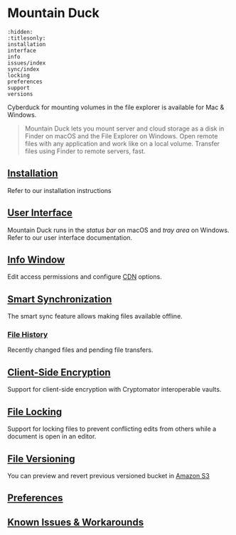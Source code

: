 Mountain Duck
====

```{toctree}
:hidden:
:titlesonly:
installation
interface
info
issues/index
sync/index
locking
preferences
support
versions
```

Cyberduck for mounting volumes in the file explorer is available for Mac & Windows.

> Mountain Duck lets you mount server and cloud storage as a disk in Finder on macOS and the File Explorer on Windows. Open remote files with any application and work like on a local volume. Transfer files using Finder to remote servers, fast.

## [Installation](installation.md)

Refer to our installation instructions

## [User Interface](interface.md)

Mountain Duck runs in the *status bar* on macOS and *tray area* on Windows. Refer to our user interface documentation.

## [Info Window](info.md)

Edit access permissions and configure [CDN](../cdn/index.md) options.

## [Smart Synchronization](sync/index.md)

The smart sync feature allows making files available offline.

### [File History](sync/history.md)

Recently changed files and pending file transfers.

## [Client-Side Encryption](../cryptomator/index.md)

Support for client-side encryption with Cryptomator interoperable vaults.

## [File Locking](locking.md)

Support for locking files to prevent conflicting edits from others while a document is open in an editor.

## [File Versioning](versions.md)

You can preview and revert previous versioned bucket in [Amazon S3](../protocols/s3/index.md)

## [Preferences](preferences.md)

## [Known Issues & Workarounds](issues/index.md)
